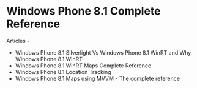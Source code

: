 # Windows Phone 8.1 Complete Reference
Articles -

* Windows Phone 8.1 Silverlight Vs Windows Phone 8.1 WinRT and Why Windows Phone 8.1 WinRT
* Windows Phone 8.1 WinRT Maps Complete Reference
* Windows Phone 8.1 Location Tracking
* Windows Phone 8.1 Maps using MVVM - The complete reference

